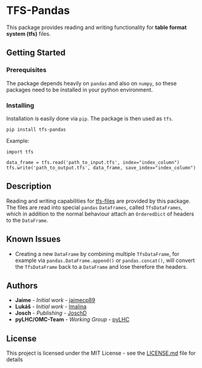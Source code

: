 # TFS-Pandas

This package provides reading and writing functionality for **table format system (tfs)** files. 

## Getting Started

### Prerequisites

The package depends heavily on `pandas` and also on `numpy`, so these packages need
to be installed in your python environment.

### Installing

Installation is easily done via `pip`. The package is then used as `tfs`.

```
pip install tfs-pandas
```

Example:

```
import tfs

data_frame = tfs.read('path_to_input.tfs', index="index_column")
tfs.write('path_to_output.tfs', data_frame, save_index="index_column")
```
## Description

Reading and writing capabilities for [tfs-files](http://mad.web.cern.ch/mad/madx.old/Introduction/tfs.html)
are provided by this package. The files are read into special `pandas` `Dataframes`, called `TfsDataFrames`,
which in addition to the normal behaviour attach an `OrderedDict` of headers to the `DataFrame`.


## Known Issues

- Creating a new `DataFrame` by combining multiple `TfsDataFrame`,
for example via `pandas.DataFrame.append()` or `pandas.concat()`, 
will convert the `TfsDataFrame` back to a `DataFrame` and lose therefore the headers.

## Authors

* **Jaime** - *Initial work* - [jaimecp89](https://github.com/jaimecp89)
* **Lukáš** - *Initial work* - [lmalina](https://github.com/lmalina)
* **Josch** - *Publishing* - [JoschD](https://github.com/JoschD)
* **pyLHC/OMC-Team** - *Working Group* - [pyLHC](https://github.com/orgs/pylhc/teams/omc-team)


## License

This project is licensed under the MIT License - see the [LICENSE.md](LICENSE.md) file for details

